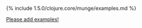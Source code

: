 {% include 1.5.0/clojure.core/munge/examples.md %}

[Please add examples!](https://github.com/arrdem/grimoire/edit/master/_includes/1.6.0/clojure.core/munge/examples.md)
